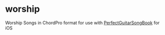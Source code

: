 # worship
Worship Songs in ChordPro format for use with [PerfectGuitarSongBook](https://itunes.apple.com/us/app/perfect-guitar-song-book/id461734361?mt=8) for iOS
